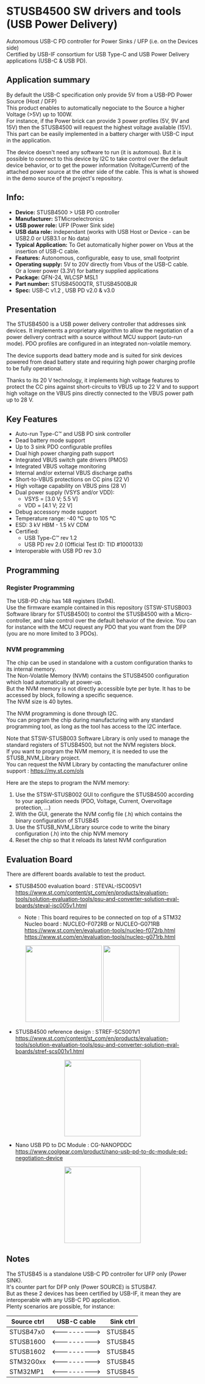 # STUSB4500 SW drivers and tools (USB Power Delivery)
Autonomous USB-C PD controller for Power Sinks / UFP (i.e. on the Devices side) <br/>
Certified by USB-IF consortium for USB Type-C and USB Power Delivery applications (USB-C & USB PD). <br/>

## Application summary
By default the USB-C specification only provide 5V from a USB-PD Power Source (Host / DFP) <br/>
This product enables to automatically negociate to the Source a higher Voltage (>5V) up to 100W. <br/>
For instance, if the Power brick can provide 3 power profiles (5V, 9V and 15V) then the STUSB4500 will request the highest voltage available (15V). <br/>
This part can be easily implemented in a battery charger with USB-C input in the application.

The device doesn't need any software to run (it is automous). But it is possible to connect to this device by I2C to take control over the default device behavior, or to get the power information (Voltage/Current) of the attached power source at the other side of the cable. This is what is showed in the demo source of the project's repository.

Info:
----------------
* __Device:__       STUSB4500 > USB PD controller  <br />
* __Manufacturer:__ STMicroelectronics
* __USB power role:__ UFP (Power Sink side)
* __USB data  role:__ independant (works with USB Host or Device - can be USB2.0 or USB3.1 or No data)
* __Typical Application:__ To Get automatically higher power on Vbus at the insertion of USB-C cable.
* __Features:__ Autonomous, configurable, easy to use, small footprint <br />
* __Operating supply:__ 5V to 20V directly from Vbus of the USB-C cable. <br /> Or a lower power (3.3V) for battery supplied applications <br />
* __Package:__ QFN-24, WLCSP MSL1 <br />
* __Part number:__ STUSB4500QTR, STUSB4500BJR
* __Spec:__ USB-C v1.2 , USB PD v2.0 & v3.0

## Presentation
The STUSB4500 is a USB power delivery controller that addresses sink devices. It implements a proprietary algorithm to allow the negotiation of a power delivery contract with a source without MCU support (auto-run mode). PDO profiles are configured in an integrated non-volatile memory. <br/>

The device supports dead battery mode and is suited for sink devices powered from dead battery state and requiring high power charging profile to be fully operational. <br/>

Thanks to its 20 V technology, it implements high voltage features to protect the CC pins against short-circuits to VBUS up to 22 V and to support high voltage on the VBUS pins directly connected to the VBUS power path up to 28 V. <br/>

## Key Features
* Auto-run Type-C™ and USB PD sink controller
* Dead battery mode support
* Up to 3 sink PDO configurable profiles
* Dual high power charging path support
* Integrated VBUS switch gate drivers (PMOS)
* Integrated VBUS voltage monitoring
* Internal and/or external VBUS discharge paths
* Short-to-VBUS protections on CC pins (22 V)
* High voltage capability on VBUS pins (28 V)
* Dual power supply (VSYS and/or VDD):
  * VSYS = [3.0 V; 5.5 V]
  * VDD = [4.1 V; 22 V]
* Debug accessory mode support
* Temperature range: -40 °C up to 105 °C
* ESD: 3 kV HBM - 1.5 kV CDM
* Certified:
  * USB Type-C™ rev 1.2
  * USB PD rev 2.0 (Official Test ID: TID #1000133)
* Interoperable with USB PD rev 3.0


## Programming

### Register Programming
The USB-PD chip has 148 registers (0x94).  <br/>
Use the firmware example contained in this repository (STSW-STUSB003 Software library for STUSB4500) to control the STUSB4500 with a Micro-controller, and take control over the default behavior of the device.
You can for instance with the MCU request any PDO that you want from the DFP (you are no more limited to 3 PDOs).

### NVM programming
The chip can be used in standalone with a custom configuration thanks to its internal memory.  <br/>
The Non-Volatile Memory (NVM) contains the STUSB4500 configuration which load automatically at power-up.  <br/>
But the NVM memory is not directly accessible byte per byte. It has to be accessed by block, following a specific sequence.  <br/>
The NVM size is 40 bytes.  <br/>

The NVM programming is done through I2C. <br/>
You can program the chip during manufacturing with any standard programming tool, as long as the tool has access to the I2C interface.

Note that STSW-STUSB003 Software Library is only used to manage the standard registers of STUSB4500, but not the NVM registers block.  <br/>
If you want to program the NVM memory, it is needed to use the STUSB_NVM_Library project.  <br/>
You can request the NVM Library by contacting the manufacturer online support : https://my.st.com/ols


Here are the steps to program the NVM memory:
1. Use the STSW-STUSB002 GUI to configure the STUSB4500 according to your application needs (PDO, Voltage, Current, Overvoltage protection, …)
1. With the GUI, generate the NVM config file (.h) which contains the binary configuration of STUSB45
1. Use the STUSB_NVM_Library source code to write the binary configuration (.h) into the chip NVM memory
1. Reset the chip so that it reloads its latest NVM configuration


## Evaluation Board
There are different boards available to test the product.

* STUSB4500 evaluation board : STEVAL-ISC005V1   <br/>
https://www.st.com/content/st_com/en/products/evaluation-tools/solution-evaluation-tools/psu-and-converter-solution-eval-boards/steval-isc005v1.html

  * Note : This board requires to be connected on top of a STM32 Nucleo board : NUCLEO-F072RB or NUCLEO-G071RB <br/>
https://www.st.com/en/evaluation-tools/nucleo-f072rb.html <br/>
https://www.st.com/en/evaluation-tools/nucleo-g071rb.html <br/>

<p align="center">
<img src="https://raw.githubusercontent.com/usb-c/STUSB4500/master/Pics/en.steval-isc005v1_image.jpg" width="200">

<img src="https://raw.githubusercontent.com/usb-c/STUSB4500/master/Pics/en.nucleo-G0.jpg" width="200">
</p>

* STUSB4500 reference design : STREF-SCS001V1   <br/>
https://www.st.com/content/st_com/en/products/evaluation-tools/solution-evaluation-tools/psu-and-converter-solution-eval-boards/stref-scs001v1.html

<p align="center">
<img src="https://raw.githubusercontent.com/usb-c/STUSB4500/master/Pics/en.stref-scs001v1_image.JPG" width="200">
</p>

* Nano USB PD to DC Module : CG-NANOPDDC   <br/>
https://www.coolgear.com/product/nano-usb-pd-to-dc-module-pd-negotiation-device

<p align="center">
<img src="https://raw.githubusercontent.com/usb-c/STUSB4500/master/Pics/mini-pd-profile-tester5x1000.jpg" width="200">
</p>

## Notes
The STUSB45 is a standalone USB-C PD controller for UFP only (Power SINK). <br/>
It's counter part for DFP only (Power SOURCE) is STUSB47. <br/>
But as these 2 devices has been certified by USB-IF, it mean they are interoperable with any USB-C PD application. <br/>
Plenty scenarios are possible, for instance:  <br/>

| Source ctrl   | USB-C cable   |  Sink ctrl |
|-----------|:---------------:|----------:|
| STUSB47x0 |   <---------->  |   STUSB45 |
| STUSB1600 |   <---------->  |   STUSB45 |
| STUSB1602 |   <---------->  |   STUSB45 |
| STM32G0xx |   <---------->  |   STUSB45 |
| STM32MP1 |   <---------->  |   STUSB45 |


